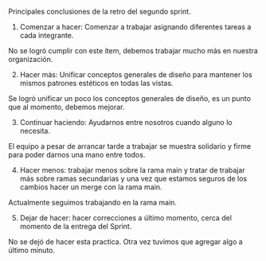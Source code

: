 Principales conclusiones de la retro del segundo sprint.

1. Comenzar a hacer:  Comenzar a trabajar asignando diferentes tareas a cada integrante. 

No se logró cumplir con este ítem, debemos trabajar mucho más en nuestra organización. 

2. Hacer más:  Unificar conceptos generales de diseño para mantener los mismos patrones estéticos en todas las vistas.

Se logró unificar un poco los conceptos generales de diseño, es un punto que al momento, debemos mejorar. 

3. Continuar haciendo: Ayudarnos entre nosotros cuando alguno lo necesita.

El equipo a pesar de arrancar tarde a trabajar se muestra solidario y firme para poder darnos una mano entre todos. 

4. Hacer menos: trabajar menos sobre la rama main y tratar de trabajar más sobre ramas secundarias y una vez que estamos seguros de los cambios hacer un merge con la rama main.

Actualmente seguimos trabajando en la rama main.

5. Dejar de hacer: hacer correcciones a último momento, cerca del momento de la entrega del Sprint. 

No se dejó de hacer esta practica. Otra vez tuvimos que agregar algo a último minuto. 
